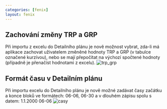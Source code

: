 ```yaml
---
categories: [fenix]
layout: fenix
---
```

## Zachování změny TRP a GRP
Při importu z excelu do Detailního plánu je nově možnost vybrat, zda-li má aplikace zachovat uživatelem změněné hodnoty TRP a GRP (v tabulce označené kurzívou), nebo se mají přepočítat na výchozí spočtené hodnoty (případně je přenačíst hodnotami z excelu).
![trp_grp]({{site.url}}/data/trp_grp.png "trp_grp")

## Formát času v Detailním plánu
Při importu excelu do Detailního plánu je nově možné zadávat časy začátku a konce bloků ve formátech: 06-06, 06-30 a v dlouhém zápisu spolu s datem: 1.1.2000 06-06
![casy]({{site.url}}/data/casy.png "casy")
